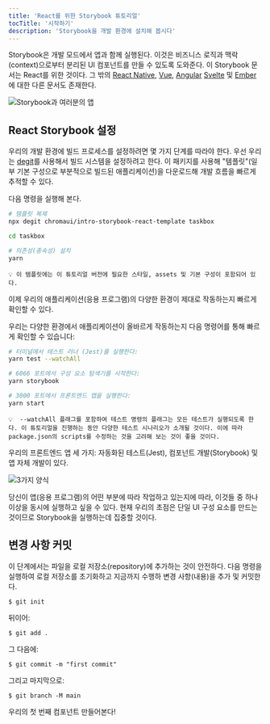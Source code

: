 ```yaml
---
title: 'React를 위한 Storybook 튜토리얼'
tocTitle: '시작하기'
description: 'Storybook을 개발 환경에 설치해 봅시다'
---
```


Storybook은 개발 모드에서 앱과 함께 실행된다. 이것은 비즈니스 로직과 맥락(context)으로부터 분리된 UI 컴포넌트를 만들 수 있도록 도와준다. 이 Storybook 문서는 React를 위한 것이다. 그 밖의 [React Native](/intro-to-storybook/react-native/en/get-started), [Vue](/intro-to-storybook/vue/en/get-started), [Angular](/intro-to-storybook/angular/en/get-started) [Svelte](/intro-to-storybook/svelte/en/get-started) 및 [Ember](/intro-to-storybook/ember/en/get-started)에 대한 다른 문서도 존재한다.

![Storybook과 여러분의 앱](https://storybook.js.org/tutorials/intro-to-storybook/storybook-relationship.jpg)

## React Storybook 설정

우리의 개발 환경에 빌드 프로세스를 설정하려면 몇 가지 단계를 따라야 한다. 우선 우리는 [degit](https://github.com/Rich-Harris/degit)를 사용해서 빌드 시스템을 설정하려고 한다. 이 패키지를 사용해 "템플릿"(일부 기본 구성으로 부분적으로 빌드된 애플리케이션)을 다운로드해 개발 흐름을 빠르게 추적할 수 있다.

다음 명령을 실행해 본다.

```bash
# 템플릿 복제
npx degit chromaui/intro-storybook-react-template taskbox

cd taskbox

# 의존성(종속성) 설치
yarn
```

```
💡 이 템플릿에는 이 튜토리얼 버전에 필요한 스타일, assets 및 기본 구성이 포함되어 있다.
```

이제 우리의 애플리케이션(응용 프로그램)의 다양한 환경이 제대로 작동하는지 빠르게 확인할 수 있다.

우리는 다양한 환경에서 애플리케이션이 올바르게 작동하는지 다음 명령어를 통해 빠르게 확인할 수 있습니다:

```bash
# 터미널에서 테스트 러너 (Jest)를 실행한다:
yarn test --watchAll

# 6066 포트에서 구성 요소 탐색기를 시작한다:
yarn storybook

# 3000 포트에서 프론트엔드 앱을 실행한다:
yarn start
```

```
💡  --watchAll 플래그를 포함하여 테스트 명령의 플래그는 모든 테스트가 실행되도록 한다. 이 튜토리얼을 진행하는 동안 다양한 테스트 시나리오가 소개될 것이다. 이에 따라 package.json의 scripts를 수정하는 것을 고려해 보는 것이 좋을 것이다.
```

우리의 프론트엔드 앱 세 가지: 자동화된 테스트(Jest), 컴포넌트 개발(Storybook) 및 앱 자체 개발이 있다.

![3가지 양식](https://storybook.js.org/tutorials/intro-to-storybook/app-three-modalities.png)

당신이 앱(응용 프로그램)의 어떤 부분에 따라 작업하고 있는지에 따라, 이것들 중 하나 이상을 동시에 실행하고 싶을 수 있다. 현재 우리의 초점은 단일 UI 구성 요소를 만드는 것이므로 Storybook을 실행하는데 집중할 것이다.


## 변경 사항 커밋
이 단계에서는 파일을 로컬 저장소(repository)에 추가하는 것이 안전하다. 다음 명령을 실행하여 로컬 저장소를 초기화하고 지금까지 수행하 변경 사항(내용)을 추가 및 커밋한다.

```shell
$ git init
```

뒤이어:
```shell
$ git add .
```

그 다음에:
```shell
$ git commit -m "first commit"
```

그리고 마지막으로:
```shell
$ git branch -M main
```

우리의 첫 번째 컴포넌트 만들어본다!
